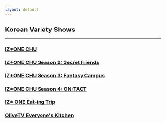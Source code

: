 ```yaml
---
layout: default
---
```


<h2>Korean Variety Shows</h2>
<hr>
<h3><a href="./izone chu/izone chu.html">IZ*ONE CHU</a></h3>
<h3><a href="./izone chu/izone chu s2.html">IZ*ONE CHU Season 2: Secret Friends</a></h3>
<h3><a href="./izone chu/izone chu s3.html">IZ*ONE CHU Season 3: Fantasy Campus</a></h3>
<h3><a href="./izone chu/izone chu s4.html">IZ*ONE CHU Season 4: ON:TACT</a></h3>
<h3><a href="./izone eat-ing trip.html">IZ* ONE Eat-ing Trip</a></h3>
<h3><a href="./everyone's kitchen/everyone's kitchen.html">OliveTV Everyone's Kitchen</a></h3>

